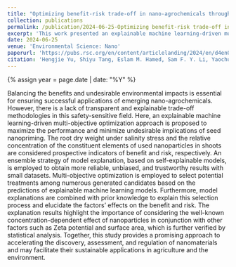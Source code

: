 ```yaml
---
title: "Optimizing benefit-risk trade-off in nano-agrochemicals through explainable machine learning: Beyond concentration"
collection: publications
permalink: /publication/2024-06-25-Optimizing benefit-risk trade-off in nano-agrochemicals through explainable machine learning - Beyond concentration
excerpt: 'This work presented an explainable machine learning-driven multi-objective optimization approach to maximize the performance and minimize undesirable implications of seed nanopriming.'
date: 2024-06-25
venue: 'Environmental Science: Nano'
paperurl: 'https://pubs.rsc.org/en/content/articlelanding/2024/en/d4en00213j'
citation: 'Hengjie Yu, Shiyu Tang, Eslam M. Hamed, Sam F. Y. Li, Yaochu Jin, Fang Cheng. Optimizing benefit-risk trade-off in nano-agrochemicals through explainable machine learning: Beyond concentration. Environmental Science:Nano, 2024, DOI: 10.1039/D4EN00213J.'
---
```

{% assign year = page.date | date: "%Y" %}

Balancing the benefits and undesirable environmental impacts is essential for ensuring successful applications of emerging nano-agrochemicals. However, there is a lack of transparent and explainable trade-off methodologies in this safety-sensitive field. Here, an explainable machine learning-driven multi-objective optimization approach is proposed to maximize the performance and minimize undesirable implications of seed nanopriming. The root dry weight under salinity stress and the relative concentration of the constituent elements of used nanoparticles in shoots are considered prospective indicators of benefit and risk, respectively. An ensemble strategy of model explanation, based on self-explainable models, is employed to obtain more reliable, unbiased, and trustworthy results with small datasets. Multi-objective optimization is employed to select potential treatments among numerous generated candidates based on the predictions of explainable machine learning models. Furthermore, model explanations are combined with prior knowledge to explain this selection process and elucidate the factors’ effects on the benefit and risk. The explanation results highlight the importance of considering the well-known concentration-dependent effect of nanoparticles in conjunction with other factors such as Zeta potential and surface area, which is further verified by statistical analysis. Together, this study provides a promising approach to accelerating the discovery, assessment, and regulation of nanomaterials and may facilitate their sustainable applications in agriculture and the environment.
